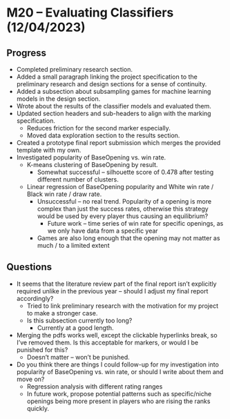 # M20 – Evaluating Classifiers (12/04/2023)

## Progress
- Completed preliminary research section.
- Added a small paragraph linking the project specification to the preliminary research and design sections for a sense of continuity.
- Added a subsection about subsampling games for machine learning models in the design section.
- Wrote about the results of the classifier models and evaluated them.
- Updated section headers and sub-headers to align with the marking specification.
	- Reduces friction for the second marker especially.
	- Moved data exploration section to the results section.
- Created a prototype final report submission which merges the provided template with my own.
- Investigated popularity of BaseOpening vs. win rate.
	- K-means clustering of BaseOpening by result.
		- Somewhat successful – silhouette score of 0.478 after testing different number of clusters.
	- Linear regression of BaseOpening popularity and White win rate / Black win rate / draw rate.
		- Unsuccessful – no real trend. Popularity of a opening is more complex than just the success rates, otherwise this strategy would be used by every player thus causing an equilibrium?
			- Future work – time series of win rate for specific openings, as we only have data from a specific year
		- Games are also long enough that the opening may not matter as much / to a limited extent

## Questions
- It seems that the literature review part of the final report isn’t explicitly required unlike in the previous year – should I adjust my final report accordingly?
	- Tried to link preliminary research with the motivation for my project to make a stronger case.
	- Is this subsection currently too long?
		- Currently at a good length.
- Merging the pdfs works well, except the clickable hyperlinks break, so I’ve removed them. Is this acceptable for markers, or would I be punished for this?
	- Doesn’t matter – won’t be punished.
- Do you think there are things I could follow-up for my investigation into popularity of BaseOpening vs. win rate, or should I write about them and move on?
	- Regression analysis with different rating ranges
	- In future work, propose potential patterns such as specific/niche openings being more present in players who are rising the ranks quickly.
